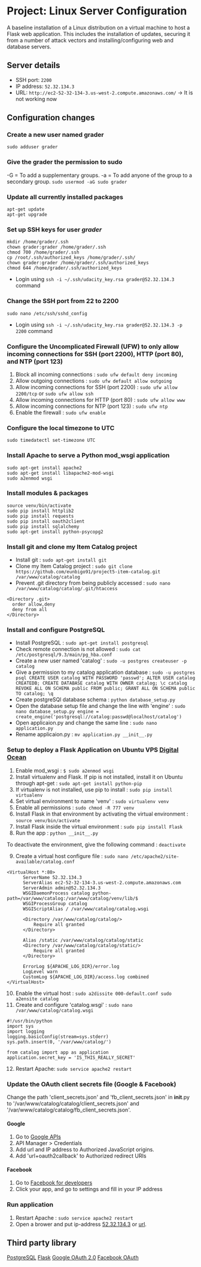 # Project: Linux Server Configuration

A baseline installation of a Linux distribution on a virtual machine to host a Flask web application. This includes the installation of updates, securing it from a number of attack vectors and installing/configuring web and database servers.


## Server details
- SSH port: `2200`
- IP address: `52.32.134.3`
- URL: `http://ec2-52-32-134-3.us-west-2.compute.amazonaws.com/`
-> It is not working now

## Configuration changes
### Create a new user named grader
`sudo adduser grader`

### Give the grader the permission to sudo
  -G = To add a supplementary groups.
  -a = To add anyone of the group to a secondary group.
`sudo usermod -aG sudo grader`

### Update all currently installed packages
```
apt-get update
apt-get upgrade
```

### Set up SSH keys for user *grader*
```
mkdir /home/grader/.ssh
chown grader:grader /home/grader/.ssh
chmod 700 /home/grader/.ssh
cp /root/.ssh/authorized_keys /home/grader/.ssh/
chown grader:grader /home/grader/.ssh/authorized_keys
chmod 644 /home/grader/.ssh/authorized_keys
```

- Login using `ssh -i ~/.ssh/udacity_key.rsa grader@52.32.134.3` command

### Change the SSH port from 22 to 2200
`sudo nano /etc/ssh/sshd_config`

- Login using `ssh -i ~/.ssh/udacity_key.rsa grader@52.32.134.3 -p 2200` command

### Configure the Uncomplicated Firewall (UFW) to only allow incoming connections for SSH (port 2200), HTTP (port 80), and NTP (port 123)
  1. Block all incoming connections :
  `sudo ufw default deny incoming`
  2. Allow outgoing connections :
  `sudo ufw default allow outgoing`
  3. Allow incoming connections for SSH (port 2200) :
  `sudo ufw allow 2200/tcp` or `sudo ufw allow ssh`
  4. Allow incoming connections for HTTP (port 80) :
  `sudo ufw allow www`
  5. Allow incoming connections for NTP (port 123) :
  `sudo ufw ntp`
  6. Enable the firewall :
  `sudo ufw enable`

### Configure the local timezone to UTC
`sudo timedatectl set-timezone UTC`

### Install Apache to serve a Python mod_wsgi application
```
sudo apt-get install apache2
sudo apt-get install libapache2-mod-wsgi
sudo a2enmod wsgi
```

### Install modules & packages
```
source venv/bin/activate
sudo pip install httplib2
sudo pip install requests
sudo pip install oauth2client
sudo pip install sqlalchemy
sudo apt-get install python-psycopg2
```

### Install git and clone my Item Catalog project
  - Install git :
  `sudo apt-get install git`
  - Clone my Item Catalog project :
  `sudo git clone https://github.com/eunbigo91/project5-item-catalog.git /var/www/catalog/catalog`
  - Prevent .git directory from being publicly accessed :
  `sudo nano /var/www/catalog/catalog/.git/htaccess`
  ```
  <Directory .git>
    order allow,deny
    deny from all
  </Directory>
  ```

### Install and configure PostgreSQL
  - Install PostgreSQL :
  `sudo apt-get install postgresql`
  - Check remote connection is not allowed :
  `sudo cat /etc/postgresql/9.3/main/pg_hba.conf`
  - Create a new user named 'catalog' :
  `sudo -u postgres createuser -p catalog`
  - Give a permission to my catalog application database :
  `sudo -u postgres psql
  CREATE USER catalog WITH PASSWORD 'passwd';
  ALTER USER catalog CREATEDB;
  CREATE DATABASE catalog WITH OWNER catalog;
  \c catalog
  REVOKE ALL ON SCHEMA public FROM public;
  GRANT ALL ON SCHEMA public TO catalog;
  \q`
  - Create postgreSQl database schema :
  `python database_setup.py`
  - Open the database setup file and change the line with 'engine' :
  `sudo nano database_setup.py
  engine = create_engine('postgresql://catalog:passwd@localhost/catalog')`
  - Open applicaion.py and change the same line :
  `sudo nano application.py`
  - Rename applicaion.py :
  `mv application.py __init__.py`

### Setup to deploy a Flask Application on Ubuntu VPS [Digital Ocean](https://www.digitalocean.com/community/tutorials/how-to-deploy-a-flask-application-on-an-ubuntu-vps)
  1. Enable mod_wsgi : `$ sudo a2enmod wsgi`
  2. Install virtualenv and Flask. If pip is not installed, install it on Ubuntu through apt-get : `sudo apt-get install python-pip`
  3. If virtualenv is not installed, use pip to install : `sudo pip install virtualenv`
  4. Set virtual environment to name 'venv' : `sudo virtualenv venv`
  5. Enable all permissions : `sudo chmod -R 777 venv`
  6. Install Flask in that environment by activating the virtual environment : `source venv/bin/activate`
  7. Install Flask inside the virtual environment : `sudo pip install Flask`
  8. Run the app : `python __init__.py`

  To deactivate the environment, give the following command :
  `deactivate`

  9. Create a virtual host configure file :
  `sudo nano /etc/apache2/site-available/catalog.conf`
  ```
  <VirtualHost *:80>
        ServerName 52.32.134.3
        ServerAlias ec2-52-32-134-3.us-west-2.compute.amazonaws.com
        ServerAdmin admin@52.32.134.3
        WSGIDaemonProcess catalog python-path=/var/www/catalog:/var/www/catalog/venv/lib/$
        WSGIProcessGroup catalog
        WSGIScriptAlias / /var/www/catalog/catalog.wsgi

        <Directory /var/www/catalog/catalog/>
            Require all granted
        </Directory>

        Alias /static /var/www/catalog/catalog/static
        <Directory /var/www/catalog/catalog/static/>
            Require all granted
        </Directory>

        ErrorLog ${APACHE_LOG_DIR}/error.log
        LogLevel warn
        CustomLog ${APACHE_LOG_DIR}/access.log combined
  </VirtualHost>
  ```
  10. Enable the virtual host :
  `sudo a2dissite 000-default.conf
  sudo a2ensite catalog`
  11. Create and configure 'catalog.wsgi' :
  `sudo nano /var/www/catalog/catalog.wsgi`
  ```
  #!/usr/bin/python
  import sys
  import logging
  logging.basicConfig(stream=sys.stderr)
  sys.path.insert(0, '/var/www/catalog/')

  from catalog import app as application
  application.secret_key = 'IS_THIS_REALLY_SECRET'
  ```
  12. Restart Apache:
  `sudo service apache2 restart`

### Update the OAuth client secrets file (Google & Facebook)
Change the path 'client_secrets.json' and 'fb_client_secrets.json' in __init__.py to '/var/www/catalog/catalog/client_secrets.json' and '/var/www/catalog/catalog/fb_client_secrets.json'.
#### Google
  1. Go to [Google APIs](https://console.developers.google.com/apis)
  2. API Manager > Credentials
  3. Add url and IP address to Authorized JavaScript origins.
  4. Add 'url+oauth2callback' to Authorized redirect URIs

#### Facebook
  1. Go to [Facebook for developers](https://developers.facebook.com/apps/)
  2. Click your app, and go to settings and fill in your IP address

### Run application
1. Restart Apache :
`sudo service apache2 restart`
2. Open a brower and put ip-address [52.32.134.3](http://52.32.134.3/) or [url](http://ec2-52-32-134-3.us-west-2.compute.amazonaws.com/).


## Third party library
[PostgreSQL](https://www.postgresql.org/)
[Flask](http://flask.pocoo.org/)
[Google OAuth 2.0](https://console.developers.google.com/apis)
[Facebook OAuth](https://developers.facebook.com/apps/)


